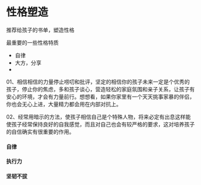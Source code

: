 # 性格塑造

推荐给孩子的书单，塑造性格

最重要的一些性格特质
- 自律
- 大方，分享
- 


01、相信相信的力量停止唠叨和批评，坚定的相信你的孩子未来一定是个优秀的孩子，停止你的焦虑，多和孩子谈心，营造轻松的家庭氛围和亲子关系，让孩子有安心的环境，才会有力量前行。想想看，如果你家里有一个天天挑事家暴的伴侣，你也会无心上进，大量精力都会用在内部对抗上。

02、经常用暗示的方法，使孩子相信自己是个特殊人物，将来必定有出息这样能使孩子经常保持良好的自我感觉，而且对自己也会有较严格的要求，这对培养孩子的自信确实有很重要的作用。


#### 自律



#### 执行力


#### 坚韧不拔
